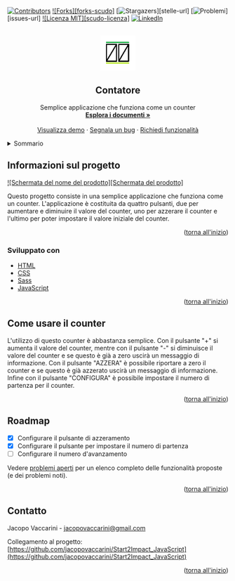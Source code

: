 <div id="top"></div>


<!-- PROJECT SHIELDS -->
[![Contributors][contributors-shield]][contributors-url]
[![Forks][forks-scudo]][forks-url]
[![Stargazers][stelle-scudo]][stelle-url]
[![Problemi][issues-shield]][issues-url]
[![Licenza MIT][scudo-licenza]][URL-licenza]
[![LinkedIn][linkedin-shield]][linkedin-url]


<!-- LOGO DEL PROGETTO -->
<br />
<div align="center">
  <a href="https://github.com/jacopovaccarini/Start2Impact_JavaScript">
    <img src="assets/img/logo.png" alt="Logo" width="80" height="80">
  </a>

<h2 align="center">Contatore</h2>

  <p align="center">
    Semplice applicazione che funziona come un counter
    <br />
    <a href="https://github.com/jacopovaccarini/Start2Impact_JavaScript"><strong>Esplora i documenti »</strong></a>
    <br />
    <br />
    <a href="https://jacopovaccarini.github.io/Start2Impact_JavaScript/">Visualizza demo</a>
    ·
    <a href="https://github.com/jacopovaccarini/Start2Impact_JavaScript/issues">Segnala un bug</a>
    ·
    <a href="https://github.com/jacopovaccarini/Start2Impact_JavaScript/issues">Richiedi funzionalità</a>
  </p>
</div>



<!-- INDICE -->
<details>
  <summary>Sommario</summary>
  <ol>
    <li>
      <a href="#about-the-project">Informazioni sul progetto</a>
      <ul>
        <li><a href="#built-with">Sviluppato con</a></li>
      </ul>
    </li>
    <li><a href="#usage">Come usare il counter</a></li>
    <li><a href="#roadmap">Roadmap</a></li>
    <li><a href="#contact">Contatti</a></li>
  </ol>
</details>



<!-- SUL PROGETTO -->
## Informazioni sul progetto

[![Schermata del nome del prodotto][Schermata del prodotto]](https://jacopovaccarini.github.io/Start2Impact_JavaScript/)

<p>Questo progetto consiste in una semplice applicazione che funziona come un counter. L'applicazione è costituita da quattro pulsanti, due per aumentare e diminuire il valore del counter, uno per azzerare il counter e l'ultimo per poter impostare il valore iniziale del counter.</p>

<p align="right">(<a href="#top">torna all'inizio</a>)</p>



### Sviluppato con

* [HTML](https://html.spec.whatwg.org/)
* [CSS](https://www.w3.org/TR/CSS/)
* [Sass](https://sass-lang.com/)
* [JavaScript](https://developer.mozilla.org/en-US/docs/Web/JavaScript?retiredLocale=it)

<p align="right">(<a href="#top">torna all'inizio</a>)</p>


<!-- ESEMPI DI UTILIZZO -->
## Come usare il counter

<p>L'utilizzo di questo counter è abbastanza semplice. Con il pulsante "+" si aumenta il valore del counter, mentre con il pulsante "-" si diminuisce il valore del counter e se questo è già a zero uscirà un messaggio di informazione. Con il pulsante "AZZERA" è possibile riportare a zero il counter e se questo è già azzerato uscirà un messaggio di informazione. Infine con il pulsante "CONFIGURA" è possibile impostare il numero di partenza per il counter.</p>


<p align="right">(<a href="#top">torna all'inizio</a>)</p>



<!-- ROADMAP -->
## Roadmap

- [x] Configurare il pulsante di azzeramento
- [x] Configurare il pulsante per impostare il numero di partenza
- [ ] Configurare il numero d'avanzamento

Vedere [problemi aperti](https://github.com/jacopovaccarini/Start2Impact_JavaScript/issues) per un elenco completo delle funzionalità proposte (e dei problemi noti).

<p align="right">(<a href="#top">torna all'inizio</a>)</p>



<!-- CONTATTO -->
## Contatto

Jacopo Vaccarini - [jacopovaccarini@gmail.com](mailto:jacopovaccarini@gmail.com)

Collegamento al progetto: [https://github.com/jacopovaccarini/Start2Impact_JavaScript](https://github.com/jacopovaccarini/Start2Impact_JavaScript)

<p align="right">(<a href="#top">torna all'inizio</a>)</p>



<!-- LINK E IMMAGINI MARKDOWN -->
<!-- https://www.markdownguide.org/basic-syntax/#reference-style-links -->
[contributors-shield]: https://img.shields.io/github/contributors/jacopovaccarini/Start2Impact_JavaScript.svg?style=for-the-badge
[contributors-url]: https://github.com/jacopovaccarini/Start2Impact_JavaScript/graphs/contributors
[forks-shield]: https://img.shields.io/github/forks/jacopovaccarini/Start2Impact_JavaScript.svg?style=for-the-badge
[forks-url]: https://github.com/jacopovaccarini/Start2Impact_JavaScript/network/members
[stelle-scudo]: https://img.shields.io/github/stars/jacopovaccarini/Start2Impact_JavaScript.svg?style=for-the-badge
[URL-stelle]: https://github.com/jacopovaccarini/Start2Impact_JavaScript/stargazers
[issues-shield]: https://img.shields.io/github/issues/jacopovaccarini/Start2Impact_JavaScript.svg?style=for-the-badge
[URL-problemi]: https://github.com/jacopovaccarini/Start2Impact_JavaScript/issues
[license-shield]: https://img.shields.io/github/license/jacopovaccarini/Start2Impact_JavaScript.svg?style=for-the-badge
[URL-licenza]: https://github.com/jacopovaccarini/Start2Impact_JavaScript/blob/master/LICENSE.txt
[linkedin-shield]: https://img.shields.io/badge/-LinkedIn-black.svg?style=for-the-badge&logo=linkedin&colorB=555
[linkedin-url]: https://linkedin.com/in/jacopo-vaccarini
[screenshot del prodotto]: images/screenshot.png
